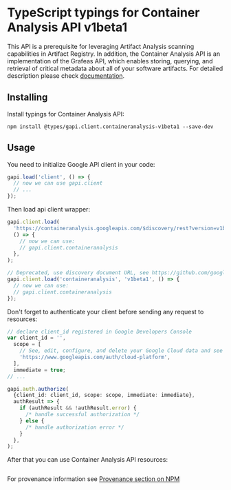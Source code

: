 # TypeScript typings for Container Analysis API v1beta1

This API is a prerequisite for leveraging Artifact Analysis scanning capabilities in Artifact Registry. In addition, the Container Analysis API is an implementation of the Grafeas API, which enables storing, querying, and retrieval of critical metadata about all of your software artifacts.
For detailed description please check [documentation](https://cloud.google.com/container-analysis/api/reference/rest/).

## Installing

Install typings for Container Analysis API:

```
npm install @types/gapi.client.containeranalysis-v1beta1 --save-dev
```

## Usage

You need to initialize Google API client in your code:

```typescript
gapi.load('client', () => {
  // now we can use gapi.client
  // ...
});
```

Then load api client wrapper:

```typescript
gapi.client.load(
  'https://containeranalysis.googleapis.com/$discovery/rest?version=v1beta1',
  () => {
    // now we can use:
    // gapi.client.containeranalysis
  },
);
```

```typescript
// Deprecated, use discovery document URL, see https://github.com/google/google-api-javascript-client/blob/master/docs/reference.md#----gapiclientloadname----version----callback--
gapi.client.load('containeranalysis', 'v1beta1', () => {
  // now we can use:
  // gapi.client.containeranalysis
});
```

Don't forget to authenticate your client before sending any request to resources:

```typescript
// declare client_id registered in Google Developers Console
var client_id = '',
  scope = [
    // See, edit, configure, and delete your Google Cloud data and see the email address for your Google Account.
    'https://www.googleapis.com/auth/cloud-platform',
  ],
  immediate = true;
// ...

gapi.auth.authorize(
  {client_id: client_id, scope: scope, immediate: immediate},
  authResult => {
    if (authResult && !authResult.error) {
      /* handle successful authorization */
    } else {
      /* handle authorization error */
    }
  },
);
```

After that you can use Container Analysis API resources: <!-- TODO: make this work for multiple namespaces -->

```typescript

```

For provenance information see [Provenance section on NPM](https://www.npmjs.com/package/@maxim_mazurok/gapi.client.containeranalysis-v1beta1#Provenance:~:text=none-,Provenance,-Built%20and%20signed)
